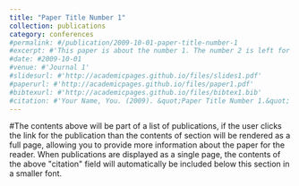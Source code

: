 ```yaml
---
title: "Paper Title Number 1"
collection: publications
category: conferences
#permalink: #/publication/2009-10-01-paper-title-number-1
#excerpt: #'This paper is about the number 1. The number 2 is left for future work.'
#date: #2009-10-01
#venue: #'Journal 1'
#slidesurl: #'http://academicpages.github.io/files/slides1.pdf'
#paperurl: #'http://academicpages.github.io/files/paper1.pdf'
#bibtexurl: #'http://academicpages.github.io/files/bibtex1.bib'
#citation: #'Your Name, You. (2009). &quot;Paper Title Number 1.&quot; <i>Journal 1</i>. 1(1).'
---
```

#The contents above will be part of a list of publications, if the user clicks the link for the publication than the contents of section will be rendered as a full page, allowing you to provide more information about the paper for the reader. When publications are displayed as a single page, the contents of the above "citation" field will automatically be included below this section in a smaller font.
